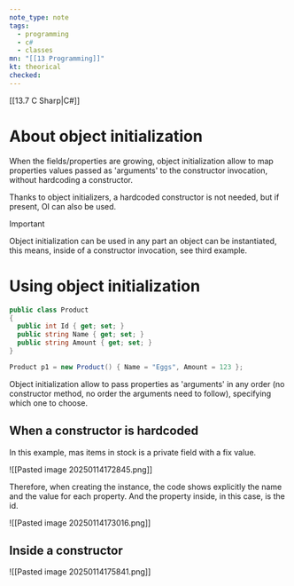 ```yaml
---
note_type: note
tags:
  - programming
  - c#
  - classes
mn: "[[13 Programming]]"
kt: theorical
checked: 
---
```

[[13.7 C Sharp|C#]]
# About object initialization
When the fields/properties are growing, object initialization allow to map properties values passed as 'arguments' to the constructor invocation, without hardcoding a constructor. 

Thanks to object initializers, a hardcoded constructor is not needed, but if present, OI can also be used.

>[!important]
>Object initialization can be used in any part an object can be instantiated, this means, inside of a constructor invocation, see third example. 
# Using object initialization 
```c#
public class Product
{
  public int Id { get; set; }
  public string Name { get; set; }
  public string Amount { get; set; }
}

Product p1 = new Product() { Name = "Eggs", Amount = 123 };
```

Object initialization allow to pass properties as 'arguments' in any order (no constructor method, no order the arguments need to follow), specifying which one to choose. 

## When a constructor is hardcoded
In this example, mas items in stock is a private field with a fix value. 

![[Pasted image 20250114172845.png]]

Therefore, when creating the instance, the code shows explicitly the name and the value for each property. And the property inside, in this case, is the id.

![[Pasted image 20250114173016.png]]

## Inside a constructor
![[Pasted image 20250114175841.png]]